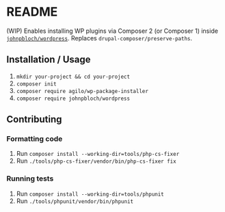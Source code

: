 # README

(WIP) Enables installing WP plugins via Composer 2 (or Composer 1) inside [`johnpbloch/wordpress`](https://github.com/johnpbloch/wordpress). Replaces `drupal-composer/preserve-paths`.

## Installation / Usage

1. `mkdir your-project && cd your-project`
2. `composer init`
3. `composer require agilo/wp-package-installer`
4. `composer require johnpbloch/wordpress`

## Contributing

### Formatting code

1. Run `composer install --working-dir=tools/php-cs-fixer`
2. Run `./tools/php-cs-fixer/vendor/bin/php-cs-fixer fix`

### Running tests

1. Run `composer install --working-dir=tools/phpunit`
2. Run `./tools/phpunit/vendor/bin/phpunit`
